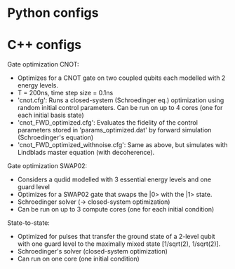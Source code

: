 # Python configs


# C++ configs
Gate optimization CNOT:
  * Optimizes for a CNOT gate on two coupled qubits each modelled with 2 energy levels. 
  * T = 200ns, time step size = 0.1ns
  * 'cnot.cfg': Runs a closed-system (Schroedinger eq.) optimization using random initial control parameters. Can be run on up to 4 cores (one for each initial basis state)
  * 'cnot_FWD_optimized.cfg': Evaluates the fidelity of the control parameters stored in 'params_optimized.dat' by forward simulation (Schroedinger's equation)
  * 'cnot_FWD_optimized_withnoise.cfg': Same as above, but simulates with Lindblads master equation (with decoherence). 

Gate optimization SWAP02:
  * Considers a qudid modelled with 3 essential energy levels and one guard level
  * Optimizes for a SWAP02 gate that swaps the |0> with the |1> state. 
  * Schroedinger solver (-> closed-system optimization)
  * Can be run on up to 3 compute cores (one for each initial condition)

State-to-state:
  * Optimized for pulses that transfer the ground state of a 2-level qubit with one guard level to the maximally mixed state [1/sqrt(2), 1/sqrt(2)]. 
  * Schroedinger's solver (closed-system optimization)
  * Can run on one core (one initial condition)

